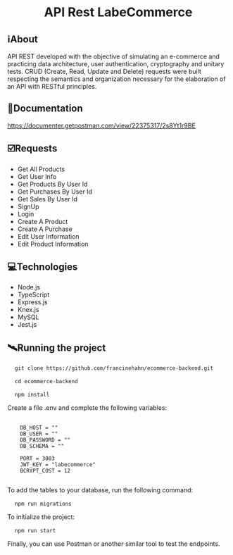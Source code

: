 <h1 align="center">API Rest LabeCommerce</h1>

##  ℹ️About
API REST developed with the objective of simulating an e-commerce and practicing data architecture, user authentication, cryptography and unitary tests. CRUD (Create, Read, Update and Delete) requests were built respecting the semantics and organization necessary for the elaboration of an API with RESTful principles.

## 🔗Documentation
https://documenter.getpostman.com/view/22375317/2s8Yt1r9BE

## ☑️Requests
- Get All Products
- Get User Info
- Get Products By User Id
- Get Purchases By User Id
- Get Sales By User Id
- SignUp
- Login
- Create A Product
- Create A Purchase
- Edit User Information
- Edit Product Information

## 💻Technologies
- Node.js
- TypeScript
- Express.js
- Knex.js
- MySQL
- Jest.js

## 🛰Running the project
<pre>
  <code>git clone https://github.com/francinehahn/ecommerce-backend.git</code>
</pre>

<pre>
  <code>cd ecommerce-backend</code>
</pre>

<pre>
  <code>npm install</code>
</pre>

Create a file .env and complete the following variables:
<pre>
  <code>
    DB_HOST = ""
    DB_USER = ""
    DB_PASSWORD = ""
    DB_SCHEMA = ""

    PORT = 3003
    JWT_KEY = "labecommerce"
    BCRYPT_COST = 12
  </code>
</pre>

To add the tables to your database, run the following command:
<pre>
  <code>npm run migrations</code>
</pre>

To initialize the project:
<pre>
  <code>npm run start</code>
</pre>

Finally, you can use Postman or another similar tool to test the endpoints.


